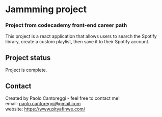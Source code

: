 # Jammming project
### Project from codecademy front-end career path

This project is a react application that allows users to search the Spotify library, create a custom playlist, then save it to their Spotify account.

## Project status
Project is complete.

## Contact
Created by Paolo Cantoreggi - feel free to contact me!  
email: paolo.cantoreggi@gmail.com  
website: https://www.pityafinwe.com/
